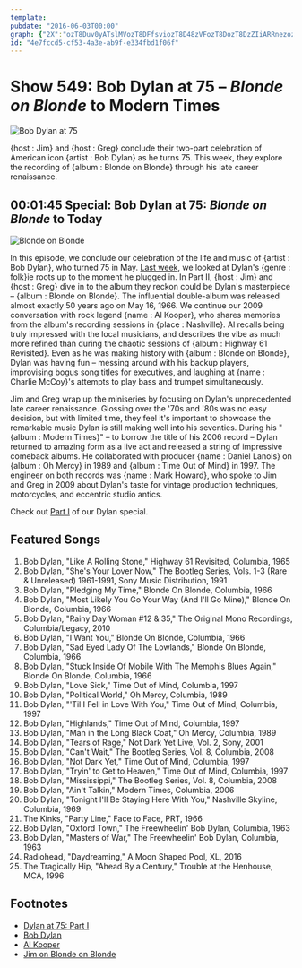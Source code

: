 ```yaml
---
template: 
pubdate: "2016-06-03T00:00"
graph: {"2X":"ozT8Duv0yATslMVozT8DFfsviozT8D48zVFozT8DozT8DzZIiARRnezozT8DRRnezmBGp348zVFRRnezWXY94uv0yATslMVWXY94TslMVZgrBDZgrBDuv0yA"}
id: "4e7fccd5-cf53-4a3e-ab9f-e334fbd1f06f"
---
```






# Show 549: Bob Dylan at 75 – *Blonde on Blonde* to Modern Times

![Bob Dylan at 75](https://static.soundopinions.org/images/2016/dylantoday_web.png)

{host : Jim} and {host : Greg} conclude their two-part celebration of American icon {artist : Bob Dylan} as he turns 75. This week, they explore the recording of {album : Blonde on Blonde} through his late career renaissance.



## 00:01:45 Special: Bob Dylan at 75: *Blonde on Blonde* to Today

![Blonde on Blonde](https://static.soundopinions.org/assets/549/2X0.jpg)

In this episode, we conclude our celebration of the life and music of {artist : Bob Dylan}, who turned 75 in May. [Last week](/show/548/), we looked at Dylan's {genre : folk}ie roots up to the moment he plugged in. In Part II, {host : Jim} and {host : Greg} dive in to the album they reckon could be Dylan's masterpiece – {album : Blonde on Blonde}. The influential double-album was released almost exactly 50 years ago on May 16, 1966. We continue our 2009 conversation with rock legend {name : Al Kooper}, who shares memories from the album's recording sessions in {place : Nashville}. Al recalls being truly impressed with the local musicians, and describes the vibe as much more refined than during the chaotic sessions of {album : Highway 61 Revisited}. Even as he was making history with {album : Blonde on Blonde}, Dylan was having fun – messing around with his backup players, improvising bogus song titles for executives, and laughing at {name : Charlie McCoy}'s attempts to play bass and trumpet simultaneously.

Jim and Greg wrap up the miniseries by focusing on Dylan's unprecedented late career renaissance. Glossing over the '70s and '80s was no easy decision, but with limited time, they feel it's important to showcase the remarkable music Dylan is still making well into his seventies. During his "{album : Modern Times}" – to borrow the title of his 2006 record – Dylan returned to amazing form as a live act and released a string of impressive comeback albums. He collaborated with producer {name : Daniel Lanois} on {album : Oh Mercy} in 1989 and {album : Time Out of Mind} in 1997. The engineer on both records was {name : Mark Howard}, who spoke to Jim and Greg in 2009 about Dylan's taste for vintage production techniques, motorcycles, and eccentric studio antics.

Check out [Part I](/show/548/) of our Dylan special.



## Featured Songs

1. Bob Dylan, "Like A Rolling Stone," Highway 61 Revisited, Columbia, 1965
2. Bob Dylan, "She's Your Lover Now," The Bootleg Series, Vols. 1-3 (Rare & Unreleased) 1961-1991, Sony Music Distribution, 1991
3. Bob Dylan, "Pledging My Time," Blonde On Blonde, Columbia, 1966
4. Bob Dylan, "Most Likely You Go Your Way (And I'll Go Mine)," Blonde On Blonde, Columbia, 1966
5. Bob Dylan, "Rainy Day Woman #12 & 35," The Original Mono Recordings, Columbia/Legacy, 2010
6. Bob Dylan, "I Want You," Blonde On Blonde, Columbia, 1966
7. Bob Dylan, "Sad Eyed Lady Of The Lowlands," Blonde On Blonde, Columbia, 1966
8. Bob Dylan, "Stuck Inside Of Mobile With The Memphis Blues Again," Blonde On Blonde, Columbia, 1966
9. Bob Dylan, "Love Sick," Time Out of Mind, Columbia, 1997
10. Bob Dylan, "Political World," Oh Mercy, Columbia, 1989
11. Bob Dylan, "'Til I Fell in Love With You," Time Out of Mind, Columbia, 1997
12. Bob Dylan, "Highlands," Time Out of Mind, Columbia, 1997
13. Bob Dylan, "Man in the Long Black Coat," Oh Mercy, Columbia, 1989
14. Bob Dylan, "Tears of Rage," Not Dark Yet Live, Vol. 2, Sony, 2001
15. Bob Dylan, "Can't Wait," The Bootleg Series, Vol. 8, Columbia, 2008
16. Bob Dylan, "Not Dark Yet," Time Out of Mind, Columbia, 1997
17. Bob Dylan, "Tryin' to Get to Heaven," Time Out of Mind, Columbia, 1997
18. Bob Dylan, "Mississippi," The Bootleg Series, Vol. 8, Columbia, 2008
19. Bob Dylan, "Ain't Talkin," Modern Times, Columbia, 2006
20. Bob Dylan, "Tonight I'll Be Staying Here With You," Nashville Skyline, Columbia, 1969
21. The Kinks, "Party Line," Face to Face, PRT, 1966
22. Bob Dylan, "Oxford Town," The Freewheelin' Bob Dylan, Columbia, 1963
23. Bob Dylan, "Masters of War," The Freewheelin' Bob Dylan, Columbia, 1963
24. Radiohead, "Daydreaming," A Moon Shaped Pool, XL, 2016
25. The Tragically Hip, "Ahead By a Century," Trouble at the Henhouse, MCA, 1996



## Footnotes

- [Dylan at 75: Part I](/show/548/)
- [Bob Dylan](http://www.bobdylan.com/)
- [Al Kooper](http://www.alkooper.com/)
- [Jim on Blonde on Blonde](http://www.jimdero.com/News2003/GreatJune15Dylan.htm)
